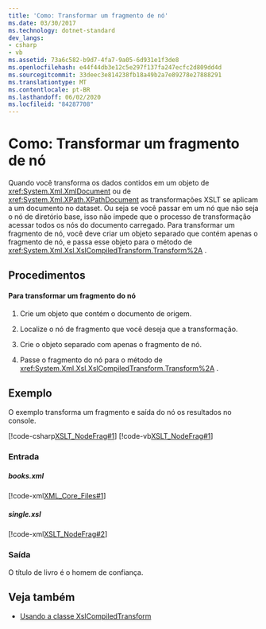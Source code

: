 ```yaml
---
title: 'Como: Transformar um fragmento de nó'
ms.date: 03/30/2017
ms.technology: dotnet-standard
dev_langs:
- csharp
- vb
ms.assetid: 73a6c582-b9d7-4fa7-9a05-6d931e1f3de8
ms.openlocfilehash: e44f44db3e12c5e297f137fa247ecfc2d809dd4d
ms.sourcegitcommit: 33deec3e814238fb18a49b2a7e89278e27888291
ms.translationtype: MT
ms.contentlocale: pt-BR
ms.lasthandoff: 06/02/2020
ms.locfileid: "84287708"
---
```

# <a name="how-to-transform-a-node-fragment"></a>Como: Transformar um fragmento de nó
Quando você transforma os dados contidos em um objeto de <xref:System.Xml.XmlDocument> ou de <xref:System.Xml.XPath.XPathDocument> as transformações XSLT se aplicam a um documento no dataset. Ou seja se você passar em um nó que não seja o nó de diretório base, isso não impede que o processo de transformação acessar todos os nós do documento carregado. Para transformar um fragmento de nó, você deve criar um objeto separado que contém apenas o fragmento de nó, e passa esse objeto para o método de <xref:System.Xml.Xsl.XslCompiledTransform.Transform%2A> .  
  
## <a name="procedures"></a>Procedimentos  
  
#### <a name="to-transform-a-node-fragment"></a>Para transformar um fragmento do nó  
  
1. Crie um objeto que contém o documento de origem.  
  
2. Localize o nó de fragmento que você deseja que a transformação.  
  
3. Crie o objeto separado com apenas o fragmento de nó.  
  
4. Passe o fragmento do nó para o método de <xref:System.Xml.Xsl.XslCompiledTransform.Transform%2A> .  
  
## <a name="example"></a>Exemplo  
 O exemplo transforma um fragmento e saída do nó os resultados no console.  
  
 [!code-csharp[XSLT_NodeFrag#1](../../../../samples/snippets/csharp/VS_Snippets_Data/XSLT_NodeFrag/CS/xslt_frag.cs#1)]
 [!code-vb[XSLT_NodeFrag#1](../../../../samples/snippets/visualbasic/VS_Snippets_Data/XSLT_NodeFrag/VB/xslt_frag.vb#1)]  
  
### <a name="input"></a>Entrada  
  
##### <a name="booksxml"></a>books.xml  
 [!code-xml[XML_Core_Files#1](../../../../samples/snippets/xml/VS_Snippets_Data/XML_Core_Files/XML/books.xml#1)]  
  
##### <a name="singlexsl"></a>single.xsl  
 [!code-xml[XSLT_NodeFrag#2](../../../../samples/snippets/xml/VS_Snippets_Data/XSLT_NodeFrag/XML/single.xsl#2)]  
  
### <a name="output"></a>Saída  
 O título de livro é o homem de confiança.  
  
## <a name="see-also"></a>Veja também

- [Usando a classe XslCompiledTransform](using-the-xslcompiledtransform-class.md)
